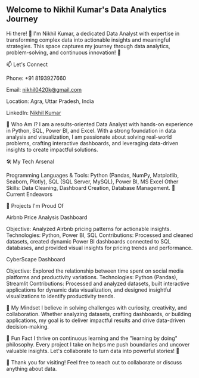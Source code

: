 ## Welcome to Nikhil Kumar's Data Analytics Journey
Hi there! 👋 I'm Nikhil Kumar, a dedicated Data Analyst with expertise in transforming complex data into actionable insights and meaningful strategies. This space captures my journey through data analytics, problem-solving, and continuous innovation! 🌟

📫 Let's Connect

Phone: +91 8193927660 

Email: nikhil0420k@gmail.com 

Location: Agra, Uttar Pradesh, India 

LinkedIn: [Nikhil Kumar ](https://www.linkedin.com/in/nikhil-kumar-3a3b24290/)

🎯 Who Am I? I am a results-oriented Data Analyst with hands-on experience in Python, SQL, Power BI, and Excel. With a strong foundation in data analysis and visualization, I am passionate about solving real-world problems, crafting interactive dashboards, and leveraging data-driven insights to create impactful solutions.

🛠️ My Tech Arsenal

Programming Languages & Tools: Python (Pandas, NumPy, Matplotlib, Seaborn, Plotly), SQL (SQL Server, MySQL), Power BI, MS Excel Other Skills: Data Cleaning, Dashboard Creation, Database Management. 🌱 Current Endeavors

💼 Projects I'm Proud Of

Airbnb Price Analysis Dashboard

Objective: Analyzed Airbnb pricing patterns for actionable insights. Technologies: Python, Power BI, SQL Contributions: Processed and cleaned datasets, created dynamic Power BI dashboards connected to SQL databases, and provided visual insights for pricing trends and performance.

CyberScape Dashboard

Objective: Explored the relationship between time spent on social media platforms and productivity variations. Technologies: Python (Pandas), Streamlit Contributions: Processed and analyzed datasets, built interactive applications for dynamic data visualization, and designed insightful visualizations to identify productivity trends.

🧠 My Mindset I believe in solving challenges with curiosity, creativity, and collaboration. Whether analyzing datasets, crafting dashboards, or building applications, my goal is to deliver impactful results and drive data-driven decision-making.

🌟 Fun Fact I thrive on continuous learning and the "learning by doing" philosophy. Every project I take on helps me push boundaries and uncover valuable insights. Let's collaborate to turn data into powerful stories! 🚀

🙏 Thank you for visiting! Feel free to reach out to collaborate or discuss anything about data.
